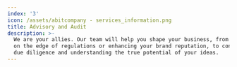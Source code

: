 ```yaml
---
index: '3'
icon: /assets/abitcompany - services_information.png
title: Advisory and Audit
description: >-
  We are your allies. Our team will help you shape your business, from staying
  on the edge of regulations or enhancing your brand reputation, to conducting a
  due diligence and understanding the true potential of your ideas.
---
```

